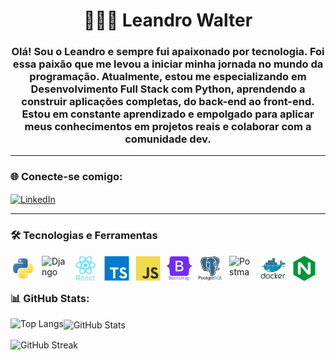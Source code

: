 <h1 align="center">👨🏻‍💻 Leandro Walter</h1>

<h3 align="center">
Olá! Sou o Leandro e sempre fui apaixonado por tecnologia. Foi essa paixão que me levou a iniciar minha jornada no mundo da programação. Atualmente, estou me especializando em Desenvolvimento Full Stack com Python, aprendendo a construir aplicações completas, do back-end ao front-end. Estou em constante aprendizado e empolgado para aplicar meus conhecimentos em projetos reais e colaborar com a comunidade dev.
</h3>

---

### 🌐 Conecte-se comigo:
<p align="left">
  <a href="https://www.linkedin.com/in/leandrowalter-dev/" target="_blank">
    <img align="center" src="https://raw.githubusercontent.com/rahuldkjain/github-profile-readme-generator/master/src/images/icons/Social/linked-in-alt.svg" alt="LinkedIn" height="30" width="40" />
  </a>
</p>

---

### 🛠️ Tecnologias e Ferramentas

<img
    align="left"
    alt="Python"
    title="Python"
    width="40"
    height="40"
    style="padding-right: 10px;"
    src="https://raw.githubusercontent.com/devicons/devicon/master/icons/python/python-original.svg"
/>
<img
    align="left"
    alt="Django"
    title="Django"
    width="40"
    height="40"
    style="padding-right: 10px;"
    src="https://cdn.worldvectorlogo.com/logos/django.svg"
/>
<img
    align="left"
    alt="React"
    title="React"
    width="40"
    height="40"
    style="padding-right: 10px;"
    src="https://raw.githubusercontent.com/devicons/devicon/master/icons/react/react-original-wordmark.svg"
/>
<img
    align="left"
    alt="TypeScript"
    title="TypeScript"
    width="40"
    height="40"
    style="padding-right: 10px;"
    src="https://raw.githubusercontent.com/devicons/devicon/master/icons/typescript/typescript-original.svg"
/>
<img
    align="left"
    alt="JavaScript"
    title="JavaScript"
    width="40"
    height="40"
    style="padding-right: 10px;"
    src="https://raw.githubusercontent.com/devicons/devicon/master/icons/javascript/javascript-original.svg"
/>
<img
    align="left"
    alt="Bootstrap"
    title="Bootstrap"
    width="40"
    height="40"
    style="padding-right: 10px;"
    src="https://raw.githubusercontent.com/devicons/devicon/master/icons/bootstrap/bootstrap-plain-wordmark.svg"
/>
<img
    align="left"
    alt="PostgreSQL"
    title="PostgreSQL"
    width="40"
    height="40"
    style="padding-right: 10px;"
    src="https://raw.githubusercontent.com/devicons/devicon/master/icons/postgresql/postgresql-original-wordmark.svg"
/>
<img
    align="left"
    alt="Postman"
    title="Postman"
    width="40"
    height="40"
    style="padding-right: 10px;"
    src="https://www.vectorlogo.zone/logos/getpostman/getpostman-icon.svg"
/>
<img
    align="left"
    alt="Docker"
    title="Docker"
    width="40"
    height="40"
    style="padding-right: 10px;"
    src="https://raw.githubusercontent.com/devicons/devicon/master/icons/docker/docker-original-wordmark.svg"
/>
<img
    align="left"
    alt="Nginx"
    title="Nginx"
    width="40"
    height="40"
    style="padding-right: 10px;"
    src="https://raw.githubusercontent.com/devicons/devicon/master/icons/nginx/nginx-original.svg"
/>

<br />
<br />

### 📊 GitHub Stats:
<p>
  <img align="left" src="https://github-readme-stats.vercel.app/api/top-langs?username=zleandro&show_icons=true&locale=en&layout=compact" alt="Top Langs" />
</p>

<p>
  <img align="center" src="https://github-readme-stats.vercel.app/api?username=zleandro&show_icons=true&locale=en" alt="GitHub Stats" />
</p>

<p>
  <img align="center" src="https://streak-stats.demolab.com/?user=zleandro&theme=tokyonight" alt="GitHub Streak" />
</p>
